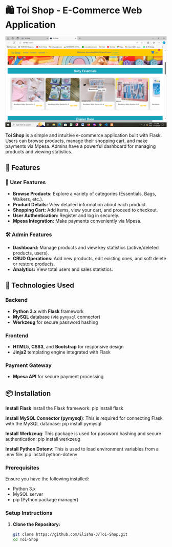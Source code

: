 # 🛍️ Toi Shop - E-Commerce Web Application

![Toi Shop Banner](screenshot/banner.png)

**Toi Shop** is a simple and intuitive e-commerce application built with Flask. Users can browse products, manage their shopping cart, and make payments via Mpesa. Admins have a powerful dashboard for managing products and viewing statistics.

## 🚀 Features

### 🛒 User Features
- **Browse Products:** Explore a variety of categories (Essentials, Bags, Walkers, etc.).
- **Product Details:** View detailed information about each product.
- **Shopping Cart:** Add items, view your cart, and proceed to checkout.
- **User Authentication:** Register and log in securely.
- **Mpesa Integration:** Make payments conveniently via Mpesa.

### 🛠️ Admin Features
- **Dashboard:** Manage products and view key statistics (active/deleted products, users).
- **CRUD Operations:** Add new products, edit existing ones, and soft delete or restore products.
- **Analytics:** View total users and sales statistics.

## 🛑 Technologies Used

### Backend
- **Python 3.x** with **Flask** framework
- **MySQL** database (via `pymysql` connector)
- **Werkzeug** for secure password hashing

### Frontend
- **HTML5**, **CSS3**, and **Bootstrap** for responsive design
- **Jinja2** templating engine integrated with Flask

### Payment Gateway
- **Mpesa API** for secure payment processing

## 📦 Installation
**Install Flask** Install the Flask framework:
    pip install flask

**Install MySQL Connector (pymysql)**: This is required for connecting Flask with the MySQL database:
    pip install pymysql

**Install Werkzeug**: This package is used for password hashing and secure authentication:
    pip install werkzeug


**Install Python Dotenv**: This is used to load environment variables from a .env file:
    pip install python-dotenv


### Prerequisites
Ensure you have the following installed:
- Python 3.x
- MySQL server
- pip (Python package manager)

### Setup Instructions
1. **Clone the Repository:**
   ```bash
   git clone https://github.com/Elisha-3/Toi-Shop.git
   cd Toi-Shop
